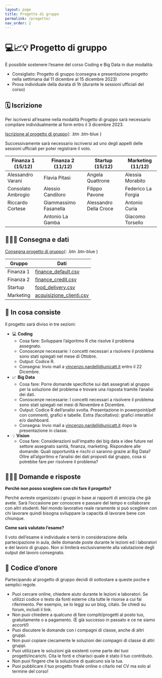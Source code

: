 ```yaml
---
layout: page
title: Progetto di gruppo
permalink: /progetto/
nav_order: 2
---
```


# 💻📈💡 Progetto di gruppo


È possibile sostenere l’esame del corso Coding e Big Data in due modalità:

- Consigliato: Progetto di gruppo (consegna e presentazione progetto nella settimana dal 11 dicembre al 15 dicembre 2023)
- Prova individuale della durata di 1h (durante le sessioni ufficiali del corso)


## 🗓 Iscrizione

Per iscriversi all’esame nella modalità Progetto di gruppo sarà necessario compilare individualmente al form entro il 3 dicembre 2023. 

[Iscrizione al progetto di gruppo](https://docs.google.com/forms/d/1PZ9SlmDImu8shwokEKXFF4dggTxc83jZdb9J2CqULgk){: .btn .btn-blue }

Successivamente sarà necessario iscriversi ad uno degli appelli delle sessioni ufficiali per poter registrare il voto. 

| Finanza 1 (15/12)  | Finanza 2 (11/12)     | Startup (15/12)        | Marketing (11/12)  |
| ------------------ | --------------------- | ---------------------- | ------------------ |
| Alessandro Varani  | Flavia Pitasi         | Angela Quattrone       | Alessia Morabito   |
| Consolato Ambrogio | Alessio Candiloro     | Filippo Pavone         | Federico La Forgia |
| Riccardo Cortese   | Giammassimo Fasanella | Alessandro Della Croce | Antonio Curia      |
|                    | Antonio La Gamba      |                        | Giacomo Torsello   |

## 👨🏻‍🏫 Consegna e dati

[Consegna progetto di gruppo]({{site.baseurl}}/materiale_progetti/consegna.pdf){: .btn .btn-blue }

| Gruppo      | Dati                     |
|-------------|--------------------------|
| Finanza 1    | [finance_default.csv]({{site.baseurl}}/materiale_progetti/finance_default.csv)      |
| Finanza 2    | [finance_credit.csv]({{site.baseurl}}/materiale_progetti/finance_credit.csv)      |
| Startup   | [food_delivery.csv]({{site.baseurl}}/materiale_progetti/food_delivery.csv)      |
| Marketing      | [acquisizione_clienti.csv]({{site.baseurl}}/materiale_progetti/acquisizione_clienti.csv)      |



## 📕 In cosa consiste

Il progetto sarà diviso in tre sezioni:

- 💻 **Coding**
    - Cosa fare: Sviluppare l’algoritmo R che risolve il problema assegnato.
    - Conoscenze necessarie: I concetti necessari a risolvere il problema sono stati spiegati nel mese di Ottobre.
    - Output: Codice R.
    - Consegna: Invio mail a vincenzo.nardelli@unicatt.it entro il 22 Dicembre.
- 📈 **Big Data**
    - Cosa fare: Porre domande specifiche sui dati assegnati al gruppo per la soluzione del problema e trovare una risposta tramite l’analisi dei dati.
    - Conoscenze necessarie: I concetti necessari a risolvere il problema sono stati spiegati nei mesi di Novembre e Dicembre.
    - Output: Codice R dell’analisi svolta. Presentazione in powerpoint/pdf con commenti, grafici e tabelle. Extra (facoltativo): grafici interattivi e/o dashboard.
    - Consegna: Invio mail a vincenzo.nardelli@unicatt.it dopo la presentazione in classe.
- 💡 **Vision**
    - Cosa fare: Considerazioni sull’impatto dei big data e idee future nel settore assegnato sanità, finanza, marketing. Rispondere alle domande: Quali opportunità e rischi ci saranno grazie ai Big Data? Oltre all’algoritmo e l’analisi dei dati proposti dal gruppo, cosa si potrebbe fare per risolvere il problema?


## 🙋🏻‍♀️ Domande e risposte

**Perchè non posso scegliere con chi fare il progetto?**

Perchè avreste organizzato i gruppi in base ai rapporti di amicizia che già avete. Sarà l’occasione per conoscere e passare del tempo e collaborare con altri studenti. Nel mondo lavorativo reale raramente si può scegliere con chi lavorare quindi bisogna sviluppare la capacità di lavorare bene con chiunque.

**Come sarà valutato l’esame?**

Il voto dell’esame è individuale e terrà in considerazione della partecipazione in aula, delle domande poste durante le lezioni ed i laboratori e del lavoro di gruppo. Non si limiterà esclusivamente alla valutazione degli output del lavoro consegnato.


## 🏅 Codice d’onore

Partecipando al progetto di gruppo decidi di sottostare a queste poche e semplici regole.

- Puoi cercare online, chiedere aiuto durante le lezioni e laboratori. Se utilizzi codice o testo da fonti esterne cita tutte le risorse a cui fai riferimento. Per esempio, se lo leggi su un blog, citalo. Se chiedi su forum, includi il link.
- Non puoi chiedere a qualcuno di fare compiti/progetti al posto tuo, gratuitamente o a pagamento. (È già successo in passato e ce ne siamo accorti!)
- Puoi discutere le domande con i compagni di classe, anche di altri gruppi.
- Non puoi copiare ciecamente le soluzioni dei compagni di classe di altri gruppi.
- Puoi utilizzare le soluzioni già esistenti come parte dei tuoi progetti/incarichi. Cita le fonti e chiarisci quale è stato il tuo contributo.
- Non puoi fingere che la soluzione di qualcuno sia la tua.
- Puoi pubblicare il tuo progetto finale online o citarlo nel CV ma solo al termine del corso!